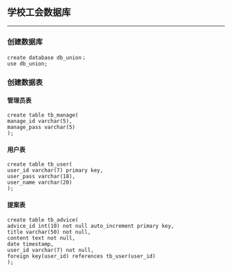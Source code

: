﻿## 学校工会数据库

---

### 创建数据库

    create database db_union；
    use db_union;

### 创建数据表

#### 管理员表

    create table tb_manage(
    manage_id varchar(5),
    manage_pass varchar(5)
    );

#### 用户表

    create table tb_user(
    user_id varchar(7) primary key,
    user_pass varchar(18),
    user_name varchar(20)
    );

#### 提案表

    create table tb_advice(
    advice_id int(10) not null auto_increment primary key,
    title varchar(50) not null,
    content text not null,
    date timestamp,
    user_id varchar(7) not null,
    foreign key(user_id) references tb_user(user_id)
    );





